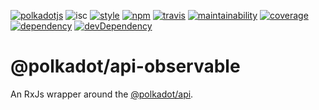 [![polkadotjs](https://img.shields.io/badge/polkadot-js-orange.svg?style=flat-square)](https://polkadot.js.org)
![isc](https://img.shields.io/badge/license-ISC-lightgrey.svg?style=flat-square)
[![style](https://img.shields.io/badge/code%20style-semistandard-lightgrey.svg?style=flat-square)](https://github.com/Flet/semistandard)
[![npm](https://img.shields.io/npm/v/@polkadot/api-observable.svg?style=flat-square)](https://www.npmjs.com/package/@polkadot/api-observable)
[![travis](https://img.shields.io/travis/polkadot-js/api.svg?style=flat-square)](https://travis-ci.org/polkadot-js/api)
[![maintainability](https://img.shields.io/codeclimate/maintainability/polkadot-js/api.svg?style=flat-square)](https://codeclimate.com/github/polkadot-js/api/maintainability)
[![coverage](https://img.shields.io/coveralls/polkadot-js/api.svg?style=flat-square)](https://coveralls.io/github/polkadot-js/api?branch=master)
[![dependency](https://david-dm.org/polkadot-js/api.svg?style=flat-square&path=packages/api-observable)](https://david-dm.org/polkadot-js/api?path=packages/api-observable)
[![devDependency](https://david-dm.org/polkadot-js/api/dev-status.svg?style=flat-square&path=packages/api-observable)](https://david-dm.org/polkadot-js/api?path=packages/api-observable#info=devDependencies)

# @polkadot/api-observable

An RxJs wrapper around the [@polkadot/api](../api).
